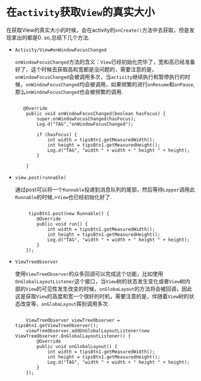 # 在<code>activity</code>获取<code>View</code>的真实大小
  
  在获取View的真实大小的时候，会在activity的<code>onCreate()</code>方法中去获取，但是发现拿出的都是0.
  so,总结下几个方法.
  

  * <code>Activity/View#onWindowFocusChanged</code>

  	<code>onWindowFocusChanged</code>方法的含义：<code>View</code>已经初始化完毕了，宽和高已经准备好了，这个时候去获取高和宽都是没问题的，需要注意的是，<code>onWindowFocusChanged</code>会被调用多次，当<code>activity</code>继续执行和暂停执行的时候，<code>onWindowFocusChanged</code>均会被调用，如果频繁的进行<code>onResume</code>和<code>onPause</code>,那么<code>onWindowFocusChanged</code>也会被频繁的调用.

  	<pre><code>
  	   @Override
	    public void onWindowFocusChanged(boolean hasFocus) {
	        super.onWindowFocusChanged(hasFocus);
	        Log.d("TAG","onWindowFocusChanged");

	        if (hasFocus) {
	            int width = tipsBtn1.getMeasuredWidth();
	            int height = tipsBtn1.getMeasuredHeight();
	            Log.d("TAG", "width " + width + " height " + height);
	        }

	    }
	</code></pre>


  * <code>view.post(runnable)</code>

  	通过post可以将一个<code>Runnable</code>投递到消息队列的尾部，然后等待<code>Lopper</code>调用此<code>Runnable</code>的时候,><code>View</code>也已经初始化好了.

  	<pre><code>
  		 tipsBtn1.post(new Runnable() {
            @Override
            public void run() {
                int width = tipsBtn1.getMeasuredWidth();
                int height = tipsBtn1.getMeasuredHeight();
                Log.d("TAG", "width " + width + " height " + height);
            }
        });
  	</code></pre>

  * <code>ViewTreeObserver</code>

  	使用<code>ViewTreeObserver</code>的众多回调可以完成这个功能，比如使用<code>OnGlobalLayoutListener</code>这个接口，当<code>View</code>树的状态发生变化或者<code>View</code>树内部的<code>View</code>的可见性发生改变的时候，<code>onGlobaLayout</code>的方法将会被回调，因此这是获取<code>View</code>的高度和宽一个很好的时机，需要注意的是，伴随着<code>View</code>树的状态改变等，<code>onGlobaLayout</code>挥别调用多次.

  	<pre><code>
  		ViewTreeObserver viewTreeObserver = tipsBtn1.getViewTreeObserver();
        viewTreeObserver.addOnGlobalLayoutListener(new ViewTreeObserver.OnGlobalLayoutListener() {
            @Override
            public void onGlobalLayout() {
                int width = tipsBtn1.getMeasuredWidth();
                int height = tipsBtn1.getMeasuredHeight();
                Log.d("TAG", "width " + width + " height " + height);
            }
        });
  	</code></pre>


  
